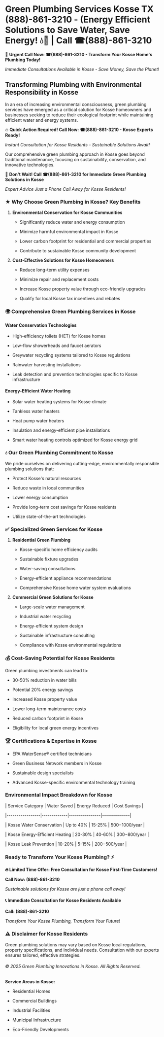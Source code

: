 # Green Plumbing Services Kosse TX (888)-861-3210 - (Energy Efficient Solutions to Save Water, Save Energy! 💧🌿 | Call ☎(888)-861-3210

🚨 **Urgent Call Now: ☎(888)-861-3210 - Transform Your Kosse Home's Plumbing Today!**
*Immediate Consultations Available in Kosse - Save Money, Save the Planet!*

## Transforming Plumbing with Environmental Responsibility in Kosse

In an era of increasing environmental consciousness, green plumbing services have emerged as a critical solution for Kosse homeowners and businesses seeking to reduce their ecological footprint while maintaining efficient water and energy systems. 

🔥 **Quick Action Required! Call Now: ☎(888)-861-3210 - Kosse Experts Ready!**
*Instant Consultation for Kosse Residents - Sustainable Solutions Await!*

Our comprehensive green plumbing approach in Kosse goes beyond traditional maintenance, focusing on sustainability, conservation, and innovative technologies.

🚨 **Don't Wait! Call ☎(888)-861-3210 for Immediate Green Plumbing Solutions in Kosse**
*Expert Advice Just a Phone Call Away for Kosse Residents!*

### ★ Why Choose Green Plumbing in Kosse? Key Benefits

1. **Environmental Conservation for Kosse Communities** 
   - Significantly reduce water and energy consumption
   - Minimize harmful environmental impact in Kosse
   - Lower carbon footprint for residential and commercial properties
   - Contribute to sustainable Kosse community development

2. **Cost-Effective Solutions for Kosse Homeowners** 
   - Reduce long-term utility expenses
   - Minimize repair and replacement costs
   - Increase Kosse property value through eco-friendly upgrades
   - Qualify for local Kosse tax incentives and rebates

### 🌍 Comprehensive Green Plumbing Services in Kosse

#### Water Conservation Technologies
- High-efficiency toilets (HET) for Kosse homes
- Low-flow showerheads and faucet aerators
- Greywater recycling systems tailored to Kosse regulations
- Rainwater harvesting installations
- Leak detection and prevention technologies specific to Kosse infrastructure

#### Energy-Efficient Water Heating
- Solar water heating systems for Kosse climate
- Tankless water heaters
- Heat pump water heaters
- Insulation and energy-efficient pipe installations
- Smart water heating controls optimized for Kosse energy grid

### 💧 Our Green Plumbing Commitment to Kosse

We pride ourselves on delivering cutting-edge, environmentally responsible plumbing solutions that:
- Protect Kosse's natural resources
- Reduce waste in local communities
- Lower energy consumption
- Provide long-term cost savings for Kosse residents
- Utilize state-of-the-art technologies

### ✅ Specialized Green Services for Kosse

1. **Residential Green Plumbing**
   - Kosse-specific home efficiency audits
   - Sustainable fixture upgrades
   - Water-saving consultations
   - Energy-efficient appliance recommendations
   - Comprehensive Kosse home water system evaluations

2. **Commercial Green Solutions for Kosse**
   - Large-scale water management
   - Industrial water recycling
   - Energy-efficient system design
   - Sustainable infrastructure consulting
   - Compliance with Kosse environmental regulations

### 💰 Cost-Saving Potential for Kosse Residents

Green plumbing investments can lead to:
- 30-50% reduction in water bills
- Potential 20% energy savings
- Increased Kosse property value
- Lower long-term maintenance costs
- Reduced carbon footprint in Kosse
- Eligibility for local green energy incentives

### 🏆 Certifications & Expertise in Kosse

- EPA WaterSense® certified technicians
- Green Business Network members in Kosse
- Sustainable design specialists
- Advanced Kosse-specific environmental technology training

### Environmental Impact Breakdown for Kosse

| Service Category | Water Saved | Energy Reduced | Cost Savings |
|-----------------|-------------|----------------|--------------|
| Kosse Water Conservation | Up to 40% | 15-25% | $500-$1000/year |
| Kosse Energy-Efficient Heating | 20-30% | 40-60% | $300-$800/year |
| Kosse Leak Prevention | 10-20% | 5-15% | $200-$500/year |

### Ready to Transform Your Kosse Plumbing? ⚡

**🔥 Limited Time Offer: Free Consultation for Kosse First-Time Customers!**

**Call Now: (888)-861-3210**
*Sustainable solutions for Kosse are just a phone call away!*

#### 📞 Immediate Consultation for Kosse Residents Available

**Call: (888)-861-3210**
*Transform Your Kosse Plumbing, Transform Your Future!*

### ⚠️ Disclaimer for Kosse Residents

Green plumbing solutions may vary based on Kosse local regulations, property specifications, and individual needs. Consultation with our experts ensures tailored, effective strategies.

###### © 2025 Green Plumbing Innovations in Kosse. All Rights Reserved.

**Service Areas in Kosse:** 
- Residential Homes
- Commercial Buildings
- Industrial Facilities
- Municipal Infrastructure
- Eco-Friendly Developments